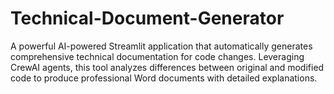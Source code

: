 # Technical-Document-Generator
A powerful AI-powered Streamlit application that automatically generates comprehensive technical documentation for code changes. Leveraging CrewAI agents, this tool analyzes differences between original and modified code to produce professional Word documents with detailed explanations.
